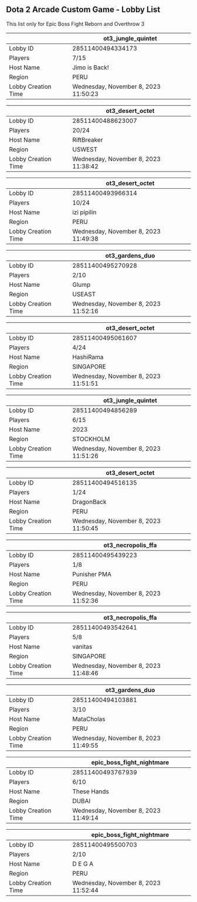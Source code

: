 ## Dota 2 Arcade Custom Game - Lobby List

This list only for Epic Boss Fight Reborn and Overthrow 3

|  | ot3_jungle_quintet |
| ------ | ------ |
| Lobby ID | 28511400494334173 |
| Players | 7/15 |
| Host Name | Jimo is Back! |
| Region | PERU |
| Lobby Creation Time | Wednesday, November 8, 2023 11:50:23 |


|  | ot3_desert_octet |
| ------ | ------ |
| Lobby ID | 28511400488623007 |
| Players | 20/24 |
| Host Name | RiftBreaker |
| Region | USWEST |
| Lobby Creation Time | Wednesday, November 8, 2023 11:38:42 |


|  | ot3_desert_octet |
| ------ | ------ |
| Lobby ID | 28511400493966314 |
| Players | 10/24 |
| Host Name | izi pipilin |
| Region | PERU |
| Lobby Creation Time | Wednesday, November 8, 2023 11:49:38 |


|  | ot3_gardens_duo |
| ------ | ------ |
| Lobby ID | 28511400495270928 |
| Players | 2/10 |
| Host Name | Glump |
| Region | USEAST |
| Lobby Creation Time | Wednesday, November 8, 2023 11:52:16 |


|  | ot3_desert_octet |
| ------ | ------ |
| Lobby ID | 28511400495061607 |
| Players | 4/24 |
| Host Name | HashiRama |
| Region | SINGAPORE |
| Lobby Creation Time | Wednesday, November 8, 2023 11:51:51 |


|  | ot3_jungle_quintet |
| ------ | ------ |
| Lobby ID | 28511400494856289 |
| Players | 6/15 |
| Host Name | 2023 |
| Region | STOCKHOLM |
| Lobby Creation Time | Wednesday, November 8, 2023 11:51:26 |


|  | ot3_desert_octet |
| ------ | ------ |
| Lobby ID | 28511400494516135 |
| Players | 1/24 |
| Host Name | DragonBack |
| Region | PERU |
| Lobby Creation Time | Wednesday, November 8, 2023 11:50:45 |


|  | ot3_necropolis_ffa |
| ------ | ------ |
| Lobby ID | 28511400495439223 |
| Players | 1/8 |
| Host Name | Punisher PMA |
| Region | PERU |
| Lobby Creation Time | Wednesday, November 8, 2023 11:52:36 |


|  | ot3_necropolis_ffa |
| ------ | ------ |
| Lobby ID | 28511400493542641 |
| Players | 5/8 |
| Host Name | vanitas |
| Region | SINGAPORE |
| Lobby Creation Time | Wednesday, November 8, 2023 11:48:46 |


|  | ot3_gardens_duo |
| ------ | ------ |
| Lobby ID | 28511400494103881 |
| Players | 3/10 |
| Host Name | MataCholas |
| Region | PERU |
| Lobby Creation Time | Wednesday, November 8, 2023 11:49:55 |


|  | epic_boss_fight_nightmare |
| ------ | ------ |
| Lobby ID | 28511400493767939 |
| Players | 6/10 |
| Host Name | These Hands |
| Region | DUBAI |
| Lobby Creation Time | Wednesday, November 8, 2023 11:49:14 |


|  | epic_boss_fight_nightmare |
| ------ | ------ |
| Lobby ID | 28511400495500703 |
| Players | 2/10 |
| Host Name | D E G A |
| Region | PERU |
| Lobby Creation Time | Wednesday, November 8, 2023 11:52:44 |


